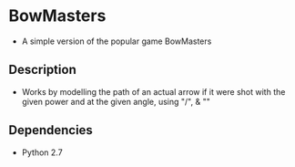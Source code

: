 # BowMasters
  - A simple version of the popular game BowMasters

## Description
  - Works by modelling the path of an actual arrow if it were shot with the given power and at the given angle, using "/", & "\"

## Dependencies
  - Python 2.7
